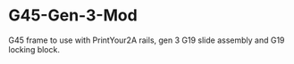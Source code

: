 # G45-Gen-3-Mod
G45 frame to use with PrintYour2A rails, gen 3 G19 slide assembly and G19 locking block.
